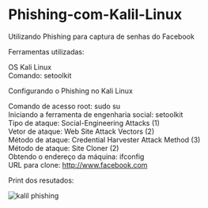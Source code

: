# Phishing-com-Kalil-Linux
Utilizando Phishing para captura de senhas do Facebook


Ferramentas utilizadas:

OS Kali Linux <br>
Comando: setoolkit

Configurando o Phishing no Kali Linux

Comando de acesso root: sudo su <br>
Iniciando a ferramenta de engenharia social: setoolkit <br>
Tipo de ataque: Social-Engineering Attacks (1) <br>
Vetor de ataque: Web Site Attack Vectors (2) <br>
Método de ataque: Credential Harvester Attack Method (3) <br>
Método de ataque: Site Cloner (2) <br>
Obtendo o endereço da máquina: ifconfig <br>
URL para clone: http://www.facebook.com

Print dos resutados:

![kalil phishing](https://github.com/user-attachments/assets/9ab5725c-90d5-43bb-be44-aa1c412a4f8a)
